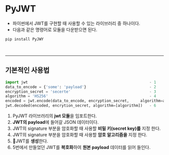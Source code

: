 # **PyJWT**
- 파이썬에서 JWT를 구현할 때 사용할 수 있는 라이브러리 중 하나이다.
- 다음과 같은 명령어로 모듈을 다운받으면 된다.
~~~ 
pip install PyJWY
~~~

<br>

---
## **기본적인 사용법**
~~~python
import jwt                                                      - 1
data_to_encode = {'some': 'payload'}                            - 2
encryption_secret = 'secerte'                                   - 3
algorithm = 'HS256'                                             - 4
encoded = jwt.encode(data_to_encode, encryption_secret,     algorithm=algorithm)                                            - 5
jwt.decoded(encoded, encrytion_secret, algorithm=[algorithm])   - 6
~~~
1. PyJWT 라이브러리의 **jwt 모듈**을 임포트한다.
2. **JWT의 payload**에 들어갈 JSON 데이터이다.
3. JWT의 signature 부분을 암호화할 때 사용할 **비밀 키(secret key)를** 지정 한다.
4. JWT의 signature 부분을 암호화할 때 사용할 **암호 알고리즘을** 지정 한다.
5. JWT를 **생성**한다.
6. 5번에서 만들었던 JWT를 **복호화**하여 **원본 payload** 데이터를 읽어 들인다.